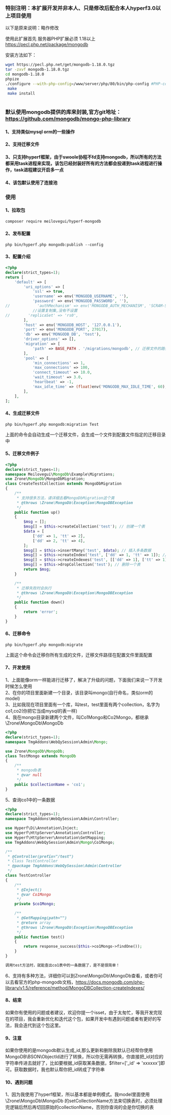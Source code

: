 ### **特别注明：本扩展开发并非本人、只是修改后配合本人hyperf3.0以上项目使用**



以下是原来说明：略作修改

使用此扩展首先 服务器PHP扩展必须 1.18以上 https://pecl.php.net/package/mongodb

安装方法如下：

```bash
wget https://pecl.php.net/get/mongodb-1.18.0.tgz
tar -zxvf mongodb-1.18.0.tgz 
cd mongodb-1.18.0
phpize
./configure --with-php-config=/www/server/php/80/bin/php-config #PHP-config 的路径
 make
 make install 
 
```



### 默认使用mongodb提供的库来封装,官方git地址：https://github.com/mongodb/mongo-php-library

#### 1、支持类似mysql orm的一些操作
#### 2、支持迁移文件
#### 3、只支持hyperf框架，由于swoole协程不fd支持mongodb，所以所有的方法都采用task进程来实现，该包已经封装好所有的方法都会投递到task进程进行操作，task进程建议开启多一点
#### 4、该包默认使用了连接池

### 使用



#### 1、拉取包
```bash
composer require meilovegui/hyperf-mongodb
```
#### 2、发布配置
```
php bin/hyperf.php mongodb:publish --config
```
#### 3、配置介绍
```php
<?php
declare(strict_types=1);
return [
    'default' => [
        'uri_options' => [
            'ssl' => true,
            'username' => env('MONGODB_USERNAME', ''),
            'password' => env('MONGODB_PASSWORD', ''),
//            'authMechanism' => env('MONGODB_AUTH_MECHANISM', 'SCRAM-SHA-256'),
            //设置复制集,没有不设置
//        'replicaSet' => 'rs0',
        ],
        'host' => env('MONGODB_HOST', '127.0.0.1'),
        'port' => env('MONGODB_PORT', 27017),
        'db' => env('MONGODB_DB', 'test'),
        'driver_options' => [],
        'migration' => [
            'path' => BASE_PATH . '/migrations/mongodb', // 迁移文件的路径
        ],
        'pool' => [
            'min_connections' => 1,
            'max_connections' => 100,
            'connect_timeout' => 10.0,
            'wait_timeout' => 3.0,
            'heartbeat' => -1,
            'max_idle_time' => (float)env('MONGODB_MAX_IDLE_TIME', 60),
        ],
    ],
];
```
#### 4、生成迁移文件
```
php bin/hyperf.php mongodb:migration Test
```
上面的命令会自动生成一个迁移文件，会生成一个文件到配置文件指定的迁移目录中
#### 5、迁移文件例子
```php
<?php
declare(strict_types=1);
namespace Meilovegui\MongoDb\Example\Migrations;
use Zrone\MongoDb\MongoDbMigration;
class CreateTestCollection extends MongoDbMigration
{
    /**
     * 支持很多方法，请详细去看MongoDbMigration这个类
     * @throws \Zrone\MongoDb\Exception\MongoDBException
     */
    public function up()
    {
        $msg = [];
        $msg[] = $this->createCollection('test'); // 创建一个表
        $data = [
            ['dd' => 1, 'tt' => 2],
            ['dd' => 2, 'tt' => 4],
        ];
        $msg[] = $this->insertMany('test', $data); // 插入多条数据
        $msg[] = $this->createIndex('test', ['dd' => 1, 'tt' => 1]); // 在该表上创建索引
        $msg[] = $this->createIndexes('test', [['dd' => 1], ['tt' => 1]]); // 在该表上批量创建索引
        $msg[] = $this->dropCollection('test'); // 删除一个表
        return $msg;
    }

    /**
     * 迁移失败时会执行
     * @throws \Zrone\MongoDb\Exception\MongoDBException
     */
    public function down()
    {
        return 'error';
    }
}
```
#### 6、迁移命令
```
php bin/hyperf.php mongodb:migrate 
```
上面这个命令会迁移你所有生成的文件，迁移文件路径在配置文件里面配置
#### 7、开发使用
1、上面能像orm一样能进行迁移了，解决了升级的问题，下面我们来说一下开发时候怎么使用   
2、在你的项目里面新建一个目录，该目录叫mongo(自行命名，类似orm的model)  
3、比如我现在项目里面有一个库，叫test，test里面有两个collection，名字为co1,co2(你把它当成mysql的表一样)   
4、我在mongo目录新建两个文件，叫Co1Mongo和Co2Mongo，都继承\Zrone\MongoDb\MongoDb   
```php
<?php
declare(strict_types=1);
namespace TmgAddons\WebQySession\Admin\Mongo;

use Zrone\MongoDb\MongoDb;
class TestMongo extends MongoDb
{
    /**
     * mongodb表
     * @var null
     */
    public $collectionName = 'co1';
}
```
5、查询co1中的一条数据
```php
<?php
declare(strict_types=1);
namespace TmgAddons\WebQySession\Admin\Controller;

use Hyperf\Di\Annotation\Inject;
use Hyperf\HttpServer\Annotation\Controller;
use Hyperf\HttpServer\Annotation\GetMapping;
use TmgAddons\WebQySession\Admin\Mongo\Co1Mongo;

/**
 * @Controller(prefix="/test")
 * Class TestController
 * @package TmgAddons\WebQySession\Admin\Controller
 */
class TestController
{
    /**
     * @Inject()
     * @var Co1Mongo
     */
    private $co1Mongo;

    /**
     * @GetMapping(path="")
     * @return array
     * @throws \Zrone\MongoDb\Exception\MongoDBException
     */
    public function test()
    {
        return response_success($this->co1Mongo->findOne());
    }
}

调用test方法时，就能查出co1表中的一条数据了，是不是很简单！
```
6、支持有多种方法，详细你可以到Zrone\MongoDb\MongoDb查看，或者你可以去看官方的php-mongodb文档，https://docs.mongodb.com/php-library/v1.5/reference/method/MongoDBCollection-createIndexes/
#### 8、结束
如果你有使用的问题或者建议，欢迎你提一个isset，由于太匆忙，等我开发完现在的项目，我会重新优化和迭代这个包，如果开发中有遇到问题或者有更好的写法，我会迭代到这个包这里。
#### 9、注意
如果你使用的是mongodb默认生成_id,那么更新和删除我默认已经帮你使用MongoDB\BSON\ObjectId进行了转换，所以你无需再转换，你直接把_id对应的字符串传进去就好了，比如要根据_id获取某条数据，$filter=['_id' => 'xxxxxx']即可。获取数据时，我也默认帮你把_id转成了字符串

#### 10、遇到问题
1、因为我使用了hyperf框架，所以基本都是单例模式。我model里面使用\Zrone\MongoDb\MongoDb 的setCollectionName方法来切换表时，必须处理完逻辑后然后再切回原始的collectionName，否则你查询的会是你切换的表

